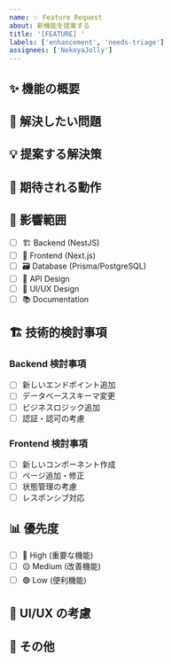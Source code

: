 ```yaml
---
name: ✨ Feature Request
about: 新機能を提案する
title: '[FEATURE] '
labels: ['enhancement', 'needs-triage']
assignees: ['NekoyaJolly']
---
```


## ✨ 機能の概要

<!-- 提案する機能の概要を簡潔に説明してください -->

## 🎯 解決したい問題

<!-- この機能によってどのような問題を解決したいかを説明してください -->

## 💡 提案する解決策

<!-- 具体的にどのような機能を実装することで問題を解決できるかを説明してください -->

## 🔄 期待される動作

<!-- 実装後、ユーザーはどのような操作ができるようになるかを説明してください -->

## 📂 影響範囲

- [ ] 🏗️ Backend (NestJS)
- [ ] 🎨 Frontend (Next.js)
- [ ] 🗃️ Database (Prisma/PostgreSQL)
- [ ] 🔄 API Design
- [ ] 🎯 UI/UX Design
- [ ] 📚 Documentation

## 🏗️ 技術的検討事項

<!-- 実装に際して技術的に検討が必要な点があれば記載してください -->

### Backend 検討事項

- [ ] 新しいエンドポイント追加
- [ ] データベーススキーマ変更
- [ ] ビジネスロジック追加
- [ ] 認証・認可の考慮

### Frontend 検討事項

- [ ] 新しいコンポーネント作成
- [ ] ページ追加・修正
- [ ] 状態管理の考慮
- [ ] レスポンシブ対応

## 📊 優先度

- [ ] 🔴 High (重要な機能)
- [ ] 🟡 Medium (改善機能)
- [ ] 🟢 Low (便利機能)

## 🎨 UI/UX の考慮

<!-- UIやユーザー体験について特別な考慮が必要な点があれば記載してください -->

## 📝 その他

<!-- 参考情報や追加の要望があれば記載してください -->
